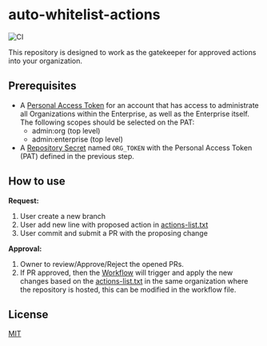# auto-whitelist-actions

![CI](https://github.com/homeles-org/auto-whitelist-actions/workflows/CI/badge.svg)

This repository is designed to work as the gatekeeper for approved actions into your organization.

## Prerequisites

- A [Personal Access Token](https://help.github.com/articles/authorizing-a-personal-access-token-for-use-with-a-saml-single-sign-on-organization/) for an account that has access to administrate all Organizations within the Enterprise, as well as the Enterprise itself. The following scopes should be selected on the PAT:
  - admin:org (top level)
  - admin:enterprise (top level)
- A [Repository Secret](https://docs.github.com/en/free-pro-team@latest/actions/reference/encrypted-secrets#creating-encrypted-secrets-for-a-repository) named `ORG_TOKEN` with the Personal Access Token (PAT) defined in the previous step.

## How to use

__Request:__

1. User create a new branch
2. User add new line with proposed action in [actions-list.txt](./actions-list.txt)
3. User commit and submit a PR with the proposing change

__Approval:__

1. Owner to review/Approve/Reject the opened PRs.
2. If PR approved, then the [Workflow](./.github/workflows/main.yml) will trigger and apply the new changes based on the [actions-list.txt](./actions-list.txt) in the same organization where the repository is hosted, this can be modified in the workflow file.

## License

[MIT](./LICENSE)